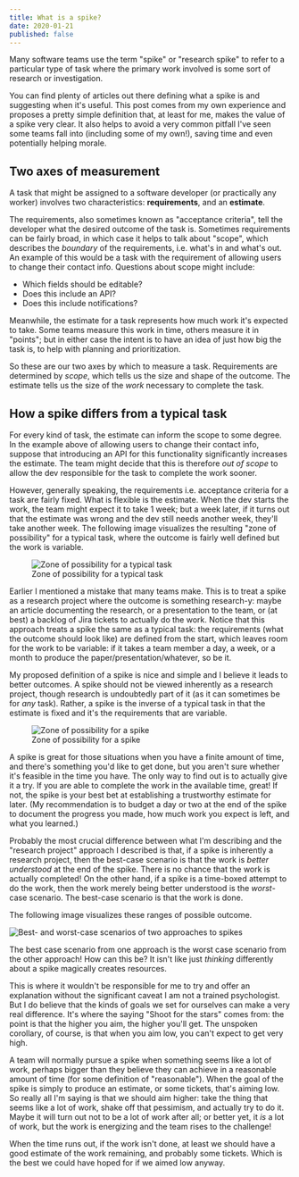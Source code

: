 ```yaml
---
title: What is a spike?
date: 2020-01-21
published: false
---
```


Many software teams use the term "spike" or "research spike" to refer to a
particular type of task where the primary work involved is some sort of
research or investigation.

You can find plenty of articles out there defining what a spike is and
suggesting when it's useful. This post comes from my own experience and
proposes a pretty simple definition that, at least for me, makes the value of a
spike very clear. It also helps to avoid a very common pitfall I've seen some
teams fall into (including some of my own!), saving time and even potentially
helping morale.

## Two axes of measurement

A task that might be assigned to a software developer (or practically any
worker) involves two characteristics: **requirements**, and an **estimate**.

The requirements, also sometimes known as "acceptance criteria", tell the
developer what the desired outcome of the task is. Sometimes requirements can
be fairly broad, in which case it helps to talk about "scope", which describes
the _boundary_ of the requirements, i.e. what's in and what's out. An example
of this would be a task with the requirement of allowing users to change their
contact info. Questions about scope might include:

* Which fields should be editable?
* Does this include an API?
* Does this include notifications?

Meanwhile, the estimate for a task represents how much work it's expected to
take. Some teams measure this work in time, others measure it in "points"; but
in either case the intent is to have an idea of just how big the task is, to
help with planning and prioritization.

So these are our two axes by which to measure a task. Requirements are
determined by _scope_, which tells us the size and shape of the outcome. The
estimate tells us the size of the _work_ necessary to complete the task.

## How a spike differs from a typical task

For every kind of task, the estimate can inform the scope to some degree. In
the example above of allowing users to change their contact info, suppose that
introducing an API for this functionality significantly increases the estimate.
The team might decide that this is therefore _out of scope_ to allow the dev
responsible for the task to complete the work sooner.

However, generally speaking, the requirements i.e. acceptance criteria for a
task are fairly fixed. What is flexible is the estimate. When the dev starts
the work, the team might expect it to take 1 week; but a week later, if it
turns out that the estimate was wrong and the dev still needs another week,
they'll take another week. The following image visualizes the resulting "zone
of possibility" for a typical task, where the outcome is fairly well defined
but the work is variable.

<figure> <img alt="Zone of possibility for a typical task"
    src="/images/scope-v-work-typical.jpg" style="max-height: 300px;" />
    <figcaption>Zone of possibility for a typical task</figcaption> </figure>

Earlier I mentioned a mistake that many teams make. This is to treat a spike as
a research project where the outcome is something research-y: maybe an article
documenting the research, or a presentation to the team, or (at best) a backlog
of Jira tickets to actually do the work. Notice that this approach treats a
spike the same as a typical task: the requirements (what the outcome should
look like) are defined from the start, which leaves room for the work to be
variable: if it takes a team member a day, a week, or a month to produce the
paper/presentation/whatever, so be it.

My proposed definition of a spike is nice and simple and I believe it leads to
better outcomes. A spike should not be viewed inherently as a research project,
though research is undoubtedly part of it (as it can sometimes be for _any_
task). Rather, a spike is the inverse of a typical task in that the estimate is
fixed and it's the requirements that are variable.

<figure> <img alt="Zone of possibility for a spike"
    src="/images/scope-v-work-spike.jpg" style="max-height: 300px;" />
    <figcaption>Zone of possibility for a spike</figcaption> </figure>

A spike is great for those situations when you have a finite amount of time,
and there's something you'd like to get done, but you aren't sure whether it's
feasible in the time you have. The only way to find out is to actually give it
a try. If you are able to complete the work in the available time, great! If
not, the spike is your best bet at establishing a trustworthy estimate for
later. (My recommendation is to budget a day or two at the end of the spike to
document the progress you made, how much work you expect is left, and what you
learned.)

Probably the most crucial difference between what I'm describing and the
"research project" approach I described is that, if a spike is inherently a
research project, then the best-case scenario is that the work is _better
understood_ at the end of the spike. There is no chance that the work is
actually completed! On the other hand, if a spike is a time-boxed attempt to do
the work, then the work merely being better understood is the _worst_-case
scenario. The best-case scenario is that the work is done.

The following image visualizes these ranges of possible outcome.

![Best- and worst-case scenarios of two approaches to
spikes](/images/research-project-v-attempt-possible-outcomes.png)

The best case scenario from one approach is the worst case scenario from the
other approach! How can this be? It isn't like just _thinking_ differently
about a spike magically creates resources.

This is where it wouldn't be responsible for me to try and offer an explanation
without the significant caveat I am not a trained psychologist. But I do
believe that the kinds of goals we set for ourselves can make a very real
difference. It's where the saying "Shoot for the stars" comes from: the point
is that the higher you aim, the higher you'll get. The unspoken corollary, of
course, is that when you aim low, you can't expect to get very high.

A team will normally pursue a spike when something seems like a lot of work,
perhaps bigger than they believe they can achieve in a reasonable amount of
time (for some definition of "reasonable"). When the goal of the spike is
simply to produce an estimate, or some tickets, that's aiming low. So really
all I'm saying is that we should aim higher: take the thing that seems like a
lot of work, shake off that pessimism, and actually try to do it. Maybe it will
turn out not to be a lot of work after all; or better yet, it _is_ a lot of
work, but the work is energizing and the team rises to the challenge!

When the time runs out, if the work isn't done, at least we should have a good
estimate of the work remaining, and probably some tickets. Which is the best we
could have hoped for if we aimed low anyway.